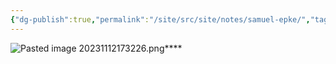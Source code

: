 ```yaml
---
{"dg-publish":true,"permalink":"/site/src/site/notes/samuel-epke/","tags":["judge","member"]}
---
```




![Pasted image 20231112173226.png](/img/user/Pasted%20image%2020231112173226.png)****